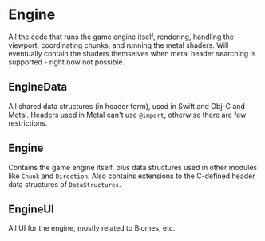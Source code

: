 # Engine

All the code that runs the game engine itself, rendering, handling the viewport, coordinating chunks, and running the metal shaders.
Will eventually contain the shaders themselves when metal header searching is supported - right now not possible.

## EngineData

All shared data structures (in header form), used in Swift and Obj-C and Metal. Headers used in Metal can't use `@import`, otherwise
there are few restrictions.

## Engine

Contains the game engine itself, plus data structures used in other modules like `Chunk` and `Direction`. Also contains extensions to
the C-defined header data structures of `DataStructures`.

## EngineUI

All UI for the engine, mostly related to Biomes, etc.
